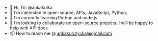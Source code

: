 - 👋 Hi, I’m @ankakulka
- 👀 I’m interested in open-source, APIs, JavaScript,  Python, 
- 🌱 I’m currently learning Python and node.js
- 💞️ I’m looking to collaborate on open-source projects. I will be happy to help with API docs
- 📫 How to reach me @ ankakulczycka@gmail.com

<!---
ankakulka/ankakulka is a ✨ special ✨ repository because its `README.md` (this file) appears on your GitHub profile.
You can click the Preview link to take a look at your changes.
--->
